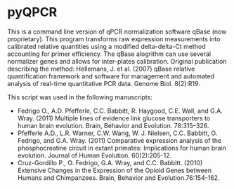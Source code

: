 pyQPCR
======

This is a command line version of qPCR normalization software qBase (now proprietary). This program transforms raw expression measurements into calibrated relative quantities using a modified delta-delta-Ct method accounting for primer efficiency. The qBase alogrithm can use several normalizer genes and allows for inter-plates calibration.
Original publication describing the method: Hellemans, J. et al. (2007) qBase relative quantification framework and software for management and automated analysis of real-time quantitative PCR data. Genome Biol. 8(2):R19.

This script was used in the following manuscripts:
<ul>
<li>Fedrigo O., A.D. Pfefferle, C.C. Babbitt, R. Haygood, C.E. Wall, and G.A. Wray. (2011) Multiple lines of evidence link glucose transporters to human brain evolution. Brain, Behavior and Evolution. 78:315–326.</li>
<li>Pfefferle A.D., L.R. Warner, C.W. Wang, W. J. Nielsen, C.C. Babbitt, O. Fedrigo, and G.A. Wray. (2011) Comparative expression analysis of the phosphocreatine circuit in extant primates: Implications for human brain evolution. Journal of Human Evolution. 60(2):205-12.</li>
<li>Cruz-Gordillo P., O. Fedrigo, G.A. Wray, and C.C. Babbitt. (2010) Extensive Changes in the Expression of the Opioid Genes between Humans and Chimpanzees. Brain, Behavior and Evolution.76:154-162.</li>
</ul>

